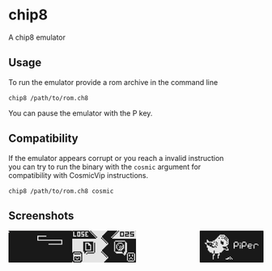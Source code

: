 # chip8
A chip8 emulator

## Usage
To run the emulator provide a rom archive in
the command line

```shell
chip8 /path/to/rom.ch8
```

You can pause the emulator with the P key.

## Compatibility
If the emulator appears corrupt or you reach a invalid instruction<br/>
you can try to run the binary with the `cosmic` argument for<br/>
compatibility with CosmicVip instructions.

```shell
chip8 /path/to/rom.ch8 cosmic
```

## Screenshots
<img alt="Snake" src="./screenshots/snake.png" width="25%" align=left>
<img alt="Rock, Paper, Scissors" src="./screenshots/RPS.png" width="25%">
<img alt="Piper" src="./screenshots/piper.png" width="25%" align=right>
